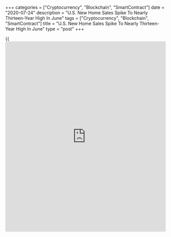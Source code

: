 +++
categories = ["Cryptocurrency", "Blockchain", "SmartContract"]
date = "2020-07-24"
description = "U.S. New Home Sales Spike To Nearly Thirteen-Year High In June"
tags = ["Cryptocurrency", "Blockchain", "SmartContract"]
title = "U.S. New Home Sales Spike To Nearly Thirteen-Year High In June"
type = "post"
+++

{{<iframe id="large-banner" src="https://www.bounty.group/#slide=6.0" width="100%" height="600" scrolling="no" style="border: 0px solid rgb(216, 221, 230); border-radius: 3px;">}}

After reporting a sharp increase in new home sales in the U.S. in the
previous month, the Commerce Department released a report on Friday
showing new home sales continued to spike in the month of June.

The Commerce Department said new home sales soared by 13.8 percent to an
annual rate of 776,000 in June after skyrocketing by 19.4 percent to a
revised rate of 682,000 in May.

Economists had expected new home sales to jump 3.6 percent to a rate of
700,000 from the 676,000 originally reported for the previous month.

With the much bigger than expected increase, new home sales continued to
rebound after falling to the lowest annual rate in well over a year in
April and reached their highest level since July of 2007.

New home sales in the Northeast showed a particularly sharp increase,
spiking by 89.7 percent to an annual rate of 55,000.

The report said new home sales in the West also surged up by 18.0
percent, while sales in the Midwest and South jumped by 10.5 percent and
7.2 percent, respectively.

The median sales price of new houses sold in June was $329,200, up 6.1
percent from $310,200 in May and up 5.6 percent from $311,800 in the
same month a year ago.

Meanwhile, the Commerce Department said the estimate of new houses for
sale dipped to 307,000 at the end of June from 311,000 at the end of
May.

The houses for sales represent 4.7 months of supply at the current sales
rate, down from 5.5 months of supply in the previous month.

On Wednesday, the National Association of Realtors released a separate
report showing existing home sales rebounded at a record pace in June
following three straight months of declines.

NAR said existing home sales spiked by 20.7 percent to an annual rate of
4.72 million in June after plunging by 9.7 percent to a rate of 3.91
million in May. Economists had expected sales to skyrocket by about 24.5
percent.

"The sales recovery is strong, as buyers were eager to purchase homes
and properties that they had been eyeing during the shutdown," said
Lawrence Yun, NAR's chief economist.

He added, "This revitalization looks to be sustainable for many months
ahead as long as mortgage rates remain low and job gains continue."

For comments and feedback [contact](https://www.playgroundfx.com/contact/): editorial@rtt[news](https://www.letsplayfx.com/blog/forex-news-website/).com

[Forex News][1]

   1. www.rtt[news](https://www.letsplayfx.com/blog/forex-news-website/).com/Content/Forex.aspx